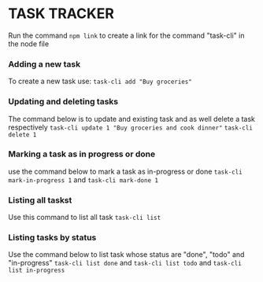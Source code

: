 # TASK TRACKER
Run the command `npm link` to create a link for the command "task-cli" in the node file
### Adding a new task
To create a new task use:
`task-cli add "Buy groceries"`
 <!-- Output: Task added successfully (ID: 1) -->

### Updating and deleting tasks
The command below is to update and existing task and as well delete a task respectively
`task-cli update 1 "Buy groceries and cook dinner"`
`task-cli delete 1`

### Marking a task as in progress or done
use the command below to mark a task as in-progress or done
`task-cli mark-in-progress 1` and
`task-cli mark-done 1`

### Listing all taskst 
Use this command to list all task
`task-cli list`

### Listing tasks by status
Use the command below to list task whose status are "done", "todo" and "in-progress"
`task-cli list done` and
`task-cli list todo` and
`task-cli list in-progress`
